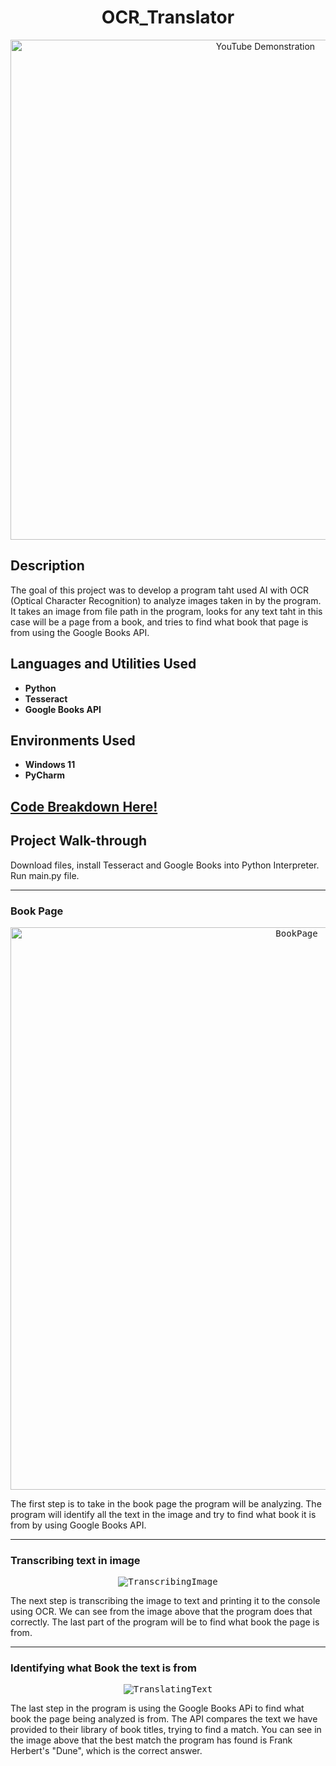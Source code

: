 
<h1 align="center">OCR_Translator</h1>

<p align="center">
  <a href="https://www.youtube.com/watch?v=h8sp7vFeV7c"><img src="https://i.imgur.com/gZxakIi.png" alt="YouTube Demonstration" width="800"></a>
</p>

<h2>Description</h2>

<p>The goal of this project was to develop a program taht used AI with OCR (Optical Character Recognition) to analyze images taken in by the program. It takes an image from file path in the program, looks for any text taht in this case will be a page from a book, and tries to find what book that page is from using the Google Books API.</p>

<h2>Languages and Utilities Used</h2>

<ul>
  <li><b>Python</b></li>
  <li><b>Tesseract</b></li>
  <li><b>Google Books API</b></li>
</ul>

<h2>Environments Used</h2>

<ul>
  <li><b>Windows 11</b></li>
  <li><b>PyCharm</b></li>
</ul>

<h2>
<a href="https://github.com/pedromussi1/OCRbookFinder/blob/main/READCODE.md">Code Breakdown Here!</a>
</h2>

<h2>Project Walk-through</h2>

<p>Download files, install Tesseract and Google Books into Python Interpreter. Run main.py file.</p>

<hr>

<h3>Book Page</h3>

<p align="center">
  <kbd><img src="https://i.imgur.com/GCZqyTU.jpeg" alt="BookPage" width="900"></kbd>
</p>

<p>The first step is to take in the book page the program will be analyzing. The program will identify all the text in the image and try to find what book it is from by using Google Books API.</p>

<hr>

<h3>Transcribing text in image</h3>

<p align="center">
  <kbd><img src="https://i.imgur.com/8Ews4QR.png" alt="TranscribingImage"></kbd>
</p>

<p>The next step is transcribing the image to text and printing it to the console using OCR. We can see from the image above that the program does that correctly. The last part of the program will be to find what book the page is from.</p>

<hr>

<h3>Identifying what Book the text is from</h3>

<p align="center">
  <kbd><img src="https://i.imgur.com/8Ews4QR.png" alt="TranslatingText"></kbd>
</p>

<p>The last step in the program is using the Google Books APi to find what book the page being analyzed is from. The API compares the text we have provided to their library of book titles, trying to find a match. You can see in the image above that the best match the program has found is Frank Herbert's "Dune", which is the correct answer.</p>


